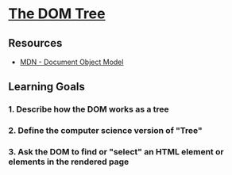 # [The DOM Tree](https://learn.co/tracks/online-software-engineering-structured/front-end-web-programming/manipulating-the-dom/the-dom-tree)

## Resources

* [MDN - Document Object Model](https://developer.mozilla.org/en-US/docs/Web/API/Document_Object_Model)

## Learning Goals


  ### 1. Describe how the DOM works as a tree
  ### 2. Define the computer science version of "Tree"
  ### 3. Ask the DOM to find or "select" an HTML element or elements in the rendered page
